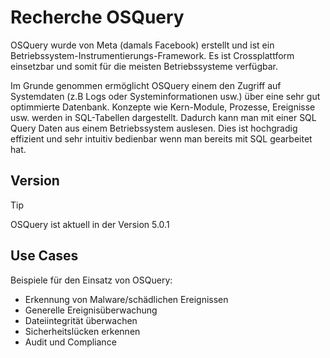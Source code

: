 # Recherche OSQuery

OSQuery wurde von Meta (damals Facebook) erstellt und ist ein Betriebssystem-Instrumentierungs-Framework. Es ist Crossplattform einsetzbar und somit für die meisten Betriebssysteme verfügbar.

Im Grunde genommen ermöglicht OSQuery einem den Zugriff auf Systemdaten (z.B Logs oder Systeminformationen usw.) über eine sehr gut optimmierte Datenbank. Konzepte wie Kern-Module, Prozesse, Ereignisse usw. werden in SQL-Tabellen dargestellt. Dadurch kann man mit einer SQL Query Daten aus einem Betriebssystem auslesen. Dies ist hochgradig effizient und sehr intuitiv bedienbar wenn man bereits mit SQL gearbeitet hat.

## Version

> [!Tip]
> OSQuery ist aktuell in der Version 5.0.1

## Use Cases

Beispiele für den Einsatz von OSQuery:

* Erkennung von Malware/schädlichen Ereignissen
* Generelle Ereignisüberwachung
* Dateiintegrität überwachen
* Sicherheitslücken erkennen
* Audit und Compliance